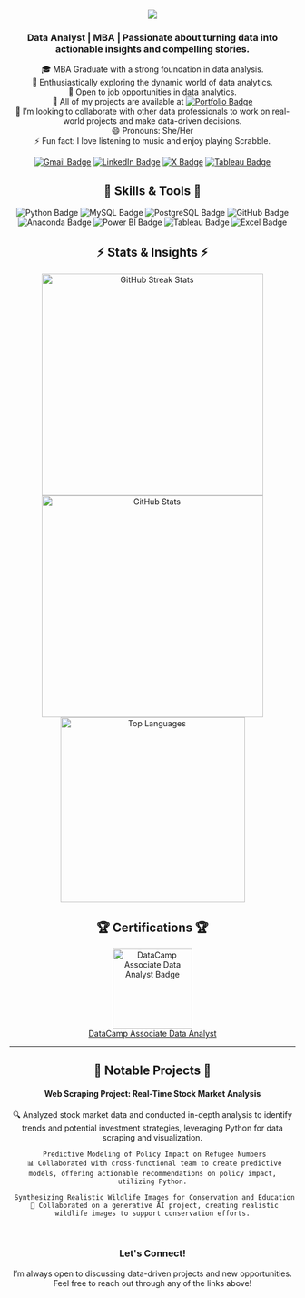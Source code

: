 
<h1 align="center">
    <img src="https://readme-typing-svg.herokuapp.com/?font=Righteous&size=35&center=true&vCenter=true&width=500&height=70&duration=4000&lines=Welcome!+👋;+I'm+Chinyere!;" />
</h1>

<h3 align="center">Data Analyst | MBA | Passionate about turning data into actionable insights and compelling stories.</h3>

<p align="center">
  🎓 MBA Graduate with a strong foundation in data analysis.<br>
  🌱 Enthusiastically exploring the dynamic world of data analytics.<br>
  🌟 Open to job opportunities in data analytics.<br>
  📁 All of my projects are available at <a href="https://mayreeobi.github.io/"><img src="https://img.shields.io/badge/Portfolio-24292E?style=for-the-badge&logo=github&logoColor=white" alt="Portfolio Badge" /></a><br>
  🤝 I’m looking to collaborate with other data professionals to work on real-world projects and make data-driven decisions.<br>
  😄 Pronouns: She/Her <br>
  ⚡ Fun fact: I love listening to music and enjoy playing Scrabble.<br> 
</p>

<div align="center"> 
  <a href="mailto:obichinyere87@gmail.com">
    <img src="https://img.shields.io/badge/Gmail-EA4335?style=for-the-badge&logo=gmail&logoColor=white" alt="Gmail Badge" /></a>
  <a href="https://linkedin.com/in/chinyere-obi" target="_blank">
    <img src="https://img.shields.io/badge/LinkedIn-0077B5?style=for-the-badge&logo=linkedin&logoColor=white" alt="LinkedIn Badge" /></a>
  <a href="https://twitter.com/Obi_Chii" target="_blank">
    <img src="https://img.shields.io/badge/X-000000?style=for-the-badge&logo=x&logoColor=white" alt="X Badge" /></a>
  <a href="https://public.tableau.com/app/profile/chinyere.obi8867" target="_blank">
    <img src="https://img.shields.io/badge/Tableau-E97627?style=for-the-badge&logo=tableau&logoColor=white" alt="Tableau Badge" /></a>
</div>


<h2 align="center">🔧 Skills & Tools 🔧</h2>

<div align="center">
    <img src="https://img.shields.io/badge/Python-3776AB?style=for-the-badge&logo=python&logoColor=white" alt="Python Badge"/>
    <img src="https://img.shields.io/badge/MySQL-4479A1?style=for-the-badge&logo=mysql&logoColor=white" alt="MySQL Badge"/>
    <img src="https://img.shields.io/badge/PostgreSQL-336791?style=for-the-badge&logo=postgresql&logoColor=white" alt="PostgreSQL Badge"/>
    <img src="https://img.shields.io/badge/GitHub-181717?style=for-the-badge&logo=github&logoColor=white" alt="GitHub Badge"/>
    <img src="https://img.shields.io/badge/Anaconda-44A833?style=for-the-badge&logo=anaconda&logoColor=white" alt="Anaconda Badge"/>
    <img src="https://img.shields.io/badge/Power BI-F2C811?style=for-the-badge&logo=power-bi&logoColor=black" alt="Power BI Badge"/>
    <img src="https://img.shields.io/badge/Tableau-E97627?style=for-the-badge&logo=tableau&logoColor=white" alt="Tableau Badge"/>
    <img src="https://img.shields.io/badge/Excel-217346?style=for-the-badge&logo=microsoft-excel&logoColor=white" alt="Excel Badge"/>
</div>

<h2 align="center">⚡ Stats & Insights ⚡</h2>
<div align="center">
  <img width=390 src="https://github-readme-streak-stats.herokuapp.com/?user=mayreeobi&show_icons=true&locale=en&layout=compact&theme=react&border_radius=10" alt="GitHub Streak Stats"/>
  <img width=390 src="https://github-readme-stats.vercel.app/api?username=mayreeobi&count_private=true&show_icons=true&theme=react&layout=compact&rank_icon=github&border_radius=10" alt="GitHub Stats"/>
  <br/>
  <img width=325 src="https://github-readme-stats.vercel.app/api/top-langs?username=mayreeobi&show_icons=true&layout=compact&theme=react&border_radius=10" alt="Top Languages"/>
</div>

<h2 align="center">🏆 Certifications 🏆</h2>
<div align="center">
    <img width=140 src="https://res.cloudinary.com/dyd911kmh/image/upload/v1717572704/Certification/Badges%202024/outline/DA_Associate_-_badge_with_outline.png" alt="DataCamp Associate Data Analyst Badge"/> 
    <br/>
    <a href="https://www.datacamp.com/certificate/DAA0018571653833" target="_blank">DataCamp Associate Data Analyst</a>
</div>


<hr/>

<h2 align="center">🚀 Notable Projects 🚀</h2>

<div align="center">
    <h4>Web Scraping Project: Real-Time Stock Market Analysis</h4>
    <p>🔍 Analyzed stock market data and conducted in-depth analysis to identify trends and potential investment strategies, leveraging Python for data scraping and visualization.</p>
 
     Predictive Modeling of Policy Impact on Refugee Numbers
     📊 Collaborated with cross-functional team to create predictive models, offering actionable recommendations on policy impact, utilizing Python.

     Synthesizing Realistic Wildlife Images for Conservation and Education
     🎨 Collaborated on a generative AI project, creating realistic wildlife images to support conservation efforts.
</div>

<br/>

<div align="center">
    <h3>Let's Connect!</h3>
    <p>I’m always open to discussing data-driven projects and new opportunities. Feel free to reach out through any of the links above!</p>
</div>


<!--**Mayreeobi/Mayreeobi** is a ✨ _special_ ✨ repository because its `README.md` (this file) appears on your GitHub profile.

Here are some ideas to get you started:

- 🔭 I’m currently working on ...
- 🌱 I’m currently learning ...
- 👯 I’m looking to collaborate on ...
- 🤔 I’m looking for help with ...
- 💬 Ask me about ...
- 📫 How to reach me: ...
- 😄 Pronouns: ...
- ⚡ Fun fact: ...
-->
